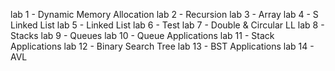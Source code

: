 lab 1 - Dynamic Memory Allocation
lab 2 - Recursion
lab 3 - Array
lab 4 - S Linked List
lab 5 - Linked List
lab 6 - Test
lab 7 - Double & Circular LL
lab 8 - Stacks
lab 9 - Queues
lab 10 - Queue Applications
lab 11 - Stack Applications
lab 12 - Binary Search Tree
lab 13 - BST Applications
lab 14 - AVL